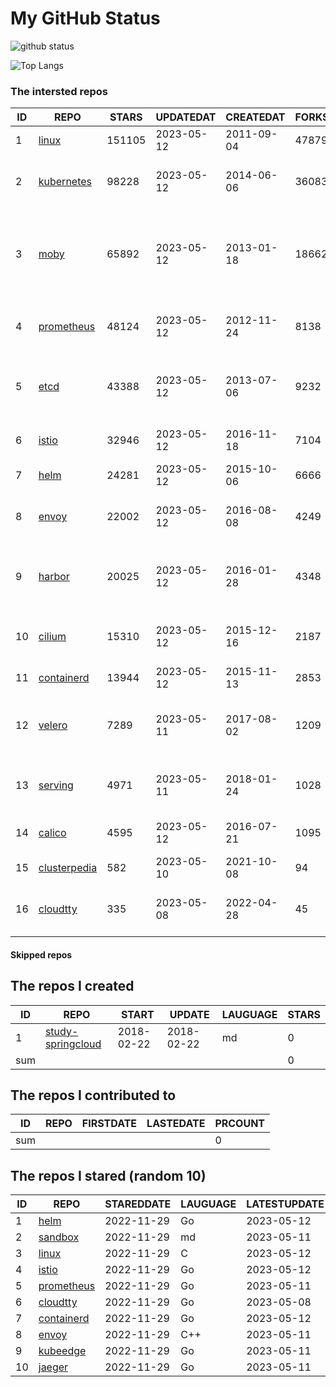 # My GitHub Status

<img src="https://github-readme-stats-1.yihong0618.vercel.app/api?username=daoqingniu&show_icons=true&&&hide_title=true&count_private=true" alt="github status" />

![Top Langs](https://github-readme-stats-1.yihong0618.vercel.app/api/top-langs/?username=daoqingniu&layout=compact)

<!--START_SECTION:github_repos-->
### The intersted repos
| ID |                              REPO                               | STARS  | UPDATEDAT  | CREATEDAT  | FORKSCOUNT |                                              DESCRIPTIONS                                              |
|----|-----------------------------------------------------------------|--------|------------|------------|------------|--------------------------------------------------------------------------------------------------------|
|  1 | [linux](https://github.com/torvalds/linux)                      | 151105 | 2023-05-12 | 2011-09-04 |      47879 | Linux kernel source tree                                                                               |
|  2 | [kubernetes](https://github.com/kubernetes/kubernetes)          |  98228 | 2023-05-12 | 2014-06-06 |      36083 | Production-Grade Container Scheduling and Management                                                   |
|  3 | [moby](https://github.com/moby/moby)                            |  65892 | 2023-05-12 | 2013-01-18 |      18662 | Moby Project - a collaborative project for the container ecosystem to assemble container-based systems |
|  4 | [prometheus](https://github.com/prometheus/prometheus)          |  48124 | 2023-05-12 | 2012-11-24 |       8138 | The Prometheus monitoring system and time series database.                                             |
|  5 | [etcd](https://github.com/etcd-io/etcd)                         |  43388 | 2023-05-12 | 2013-07-06 |       9232 | Distributed reliable key-value store for the most critical data of a distributed system                |
|  6 | [istio](https://github.com/istio/istio)                         |  32946 | 2023-05-12 | 2016-11-18 |       7104 | Connect, secure, control, and observe services.                                                        |
|  7 | [helm](https://github.com/helm/helm)                            |  24281 | 2023-05-12 | 2015-10-06 |       6666 | The Kubernetes Package Manager                                                                         |
|  8 | [envoy](https://github.com/envoyproxy/envoy)                    |  22002 | 2023-05-12 | 2016-08-08 |       4249 | Cloud-native high-performance edge/middle/service proxy                                                |
|  9 | [harbor](https://github.com/goharbor/harbor)                    |  20025 | 2023-05-12 | 2016-01-28 |       4348 | An open source trusted cloud native registry project that stores, signs, and scans content.            |
| 10 | [cilium](https://github.com/cilium/cilium)                      |  15310 | 2023-05-12 | 2015-12-16 |       2187 | eBPF-based Networking, Security, and Observability                                                     |
| 11 | [containerd](https://github.com/containerd/containerd)          |  13944 | 2023-05-12 | 2015-11-13 |       2853 | An open and reliable container runtime                                                                 |
| 12 | [velero](https://github.com/vmware-tanzu/velero)                |   7289 | 2023-05-11 | 2017-08-02 |       1209 | Backup and migrate Kubernetes applications and their persistent volumes                                |
| 13 | [serving](https://github.com/knative/serving)                   |   4971 | 2023-05-11 | 2018-01-24 |       1028 | Kubernetes-based, scale-to-zero, request-driven compute                                                |
| 14 | [calico](https://github.com/projectcalico/calico)               |   4595 | 2023-05-12 | 2016-07-21 |       1095 | Cloud native networking and network security                                                           |
| 15 | [clusterpedia](https://github.com/clusterpedia-io/clusterpedia) |    582 | 2023-05-10 | 2021-10-08 |         94 | The Encyclopedia of Kubernetes clusters                                                                |
| 16 | [cloudtty](https://github.com/cloudtty/cloudtty)                |    335 | 2023-05-08 | 2022-04-28 |         45 | A Friendly Kubernetes CloudShell (Web Terminal) !                                                      |



#### Skipped repos
<!--END_SECTION:github_repos-->

<!--START_SECTION:my_github-->
## The repos I created
| ID  |                                 REPO                                 |   START    |   UPDATE   | LAUGUAGE | STARS |
|-----|----------------------------------------------------------------------|------------|------------|----------|-------|
|   1 | [study-springcloud](https://github.com/daoqingniu/study-springcloud) | 2018-02-22 | 2018-02-22 | md       |     0 |
| sum |                                                                      |            |            |          |     0 |

## The repos I contributed to
| ID  | REPO | FIRSTDATE | LASTEDATE | PRCOUNT |
|-----|------|-----------|-----------|---------|
| sum |      |           |           |       0 |

## The repos I stared (random 10)
| ID |                          REPO                          | STAREDDATE | LAUGUAGE | LATESTUPDATE |
|----|--------------------------------------------------------|------------|----------|--------------|
|  1 | [helm](https://github.com/helm/helm)                   | 2022-11-29 | Go       | 2023-05-12   |
|  2 | [sandbox](https://github.com/cncf/sandbox)             | 2022-11-29 | md       | 2023-05-11   |
|  3 | [linux](https://github.com/torvalds/linux)             | 2022-11-29 | C        | 2023-05-12   |
|  4 | [istio](https://github.com/istio/istio)                | 2022-11-29 | Go       | 2023-05-12   |
|  5 | [prometheus](https://github.com/prometheus/prometheus) | 2022-11-29 | Go       | 2023-05-11   |
|  6 | [cloudtty](https://github.com/cloudtty/cloudtty)       | 2022-11-29 | Go       | 2023-05-08   |
|  7 | [containerd](https://github.com/containerd/containerd) | 2022-11-29 | Go       | 2023-05-12   |
|  8 | [envoy](https://github.com/envoyproxy/envoy)           | 2022-11-29 | C++      | 2023-05-11   |
|  9 | [kubeedge](https://github.com/kubeedge/kubeedge)       | 2022-11-29 | Go       | 2023-05-11   |
| 10 | [jaeger](https://github.com/jaegertracing/jaeger)      | 2022-11-29 | Go       | 2023-05-11   |

<!--END_SECTION:my_github-->
